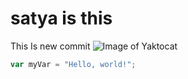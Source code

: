 # satya is this
This Is new commit 
![Image of Yaktocat](https://octodex.github.com/images/yaktocat.png)
``` javascript
var myVar = "Hello, world!";
```
